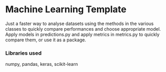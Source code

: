 # Machine Learning Template
Just a faster way to analyse datasets using the methods in the various classes to quickly compare performances and choose appropriate model.
Apply models in predictions.py and apply metrics in metrics.py to quickly compare them, or use it as a package.

### Libraries used
numpy, pandas, keras, scikit-learn